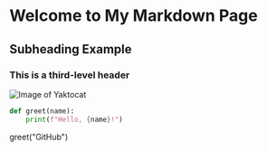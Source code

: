 # Welcome to My Markdown Page

## Subheading Example

### This is a third-level header

![Image of Yaktocat](https://octodex.github.com/images/yaktocat.png)

```python
def greet(name):
    print(f"Hello, {name}!")
```

greet("GitHub")
